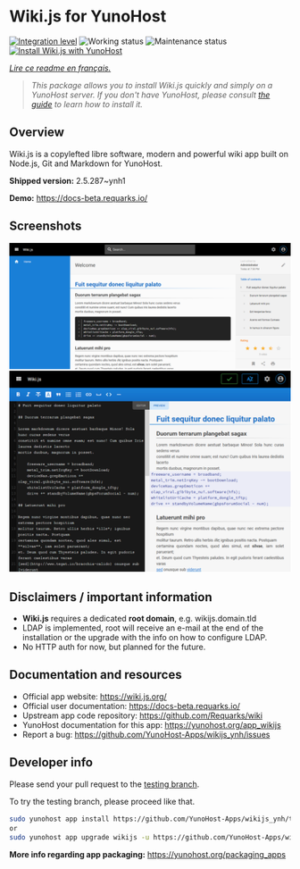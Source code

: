 <!--
N.B.: This README was automatically generated by https://github.com/YunoHost/apps/tree/master/tools/README-generator
It shall NOT be edited by hand.
-->

# Wiki.js for YunoHost

[![Integration level](https://dash.yunohost.org/integration/wikijs.svg)](https://dash.yunohost.org/appci/app/wikijs) ![Working status](https://ci-apps.yunohost.org/ci/badges/wikijs.status.svg) ![Maintenance status](https://ci-apps.yunohost.org/ci/badges/wikijs.maintain.svg)  
[![Install Wiki.js with YunoHost](https://install-app.yunohost.org/install-with-yunohost.svg)](https://install-app.yunohost.org/?app=wikijs)

*[Lire ce readme en français.](./README_fr.md)*

> *This package allows you to install Wiki.js quickly and simply on a YunoHost server.
If you don't have YunoHost, please consult [the guide](https://yunohost.org/#/install) to learn how to install it.*

## Overview

Wiki.js is a copylefted libre software, modern and powerful wiki app built on Node.js, Git and Markdown for YunoHost.


**Shipped version:** 2.5.287~ynh1


**Demo:** https://docs-beta.requarks.io/

## Screenshots

![Screenshot of Wiki.js](./doc/screenshots/screenshot2.png)
![Screenshot of Wiki.js](./doc/screenshots/screenshot1.png)

## Disclaimers / important information

* **Wiki.js** requires a dedicated **root domain**, e.g. wikijs.domain.tld
* LDAP is implemented, root will receive an e-mail at the end of the installation or the upgrade with the info on how to configure LDAP.
* No HTTP auth for now, but planned for the future.

## Documentation and resources

* Official app website: <https://wiki.js.org/>
* Official user documentation: <https://docs-beta.requarks.io/>
* Upstream app code repository: <https://github.com/Requarks/wiki>
* YunoHost documentation for this app: <https://yunohost.org/app_wikijs>
* Report a bug: <https://github.com/YunoHost-Apps/wikijs_ynh/issues>

## Developer info

Please send your pull request to the [testing branch](https://github.com/YunoHost-Apps/wikijs_ynh/tree/testing).

To try the testing branch, please proceed like that.

``` bash
sudo yunohost app install https://github.com/YunoHost-Apps/wikijs_ynh/tree/testing --debug
or
sudo yunohost app upgrade wikijs -u https://github.com/YunoHost-Apps/wikijs_ynh/tree/testing --debug
```

**More info regarding app packaging:** <https://yunohost.org/packaging_apps>
